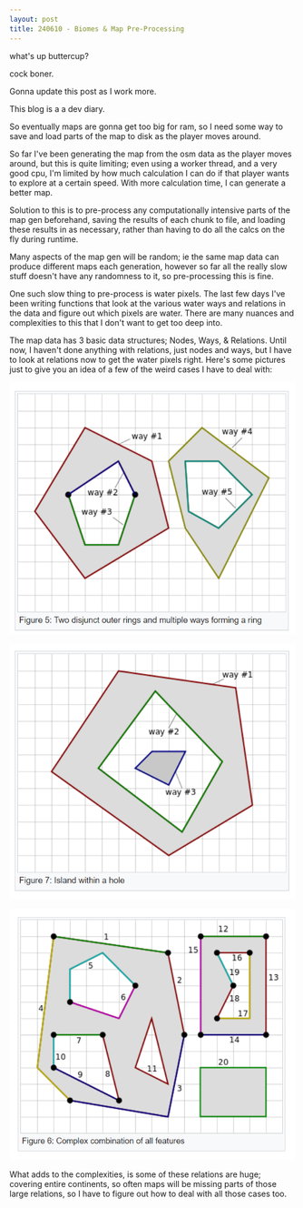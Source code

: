 ```yaml
---
layout: post
title: 240610 - Biomes & Map Pre-Processing
---
```


what's up buttercup?

cock boner.

Gonna update this post as I work more.

This blog is a a dev diary. 

So eventually maps are gonna get too big for ram, so I need some way to save and load parts of the map to disk as the player moves around.

So far I've been generating the map from the osm data as the player moves around, but this is quite limiting; even using a worker thread, and a very good cpu, I'm limited by how much calculation I can do if that player wants to explore at a certain speed. With more calculation time, I can generate a better map.

Solution to this is to pre-process any computationally intensive parts of the map gen beforehand, saving the results of each chunk to file, and loading these results in as necessary, rather than having to do all the calcs on the fly during runtime. 

Many aspects of the map gen will be random; ie the same map data can produce different maps each generation, however so far all the really slow stuff doesn't have any randomness to it, so pre-processing this is fine.

One such slow thing to pre-process is water pixels. The last few days I've been writing functions that look at the various water ways and relations in the data and figure out which pixels are water. There are many nuances and complexities to this that I don't want to get too deep into.

The map data has 3 basic data structures; Nodes, Ways, & Relations. Until now, I haven't done anything with relations, just nodes and ways, but I have to look at relations now to get the water pixels right. Here's some pictures just to give you an idea of a few of the weird cases I have to deal with:

![240610_1](/images/240610/Capture.PNG)

![240610_2](/images/240610/Capture2.PNG)

![240610_3](/images/240610/Capture3.PNG)

What adds to the complexities, is some of these relations are huge; covering entire continents, so often maps will be missing parts of those large relations, so I have to figure out how to deal with all those cases too.